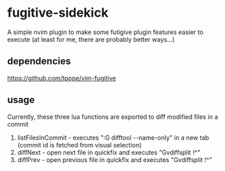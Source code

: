 # fugitive-sidekick
A simple nvim plugin to make some futigive plugin features easier to execute (at least for me, there are probably better ways...)

## dependencies
https://github.com/tpope/vim-fugitive

## usage
Currently, these three lua functions are exported to diff modified files in a commit
1. listFilesInCommit - executes ":G difftool --name-only" in a new tab (commit id is fetched from visual selection)
2. diffNext - open next file in quickfix and executes "Gvdiffsplit !^"
3. diffPrev - open previous file in quickfix and executes "Gvdiffsplit !^"
